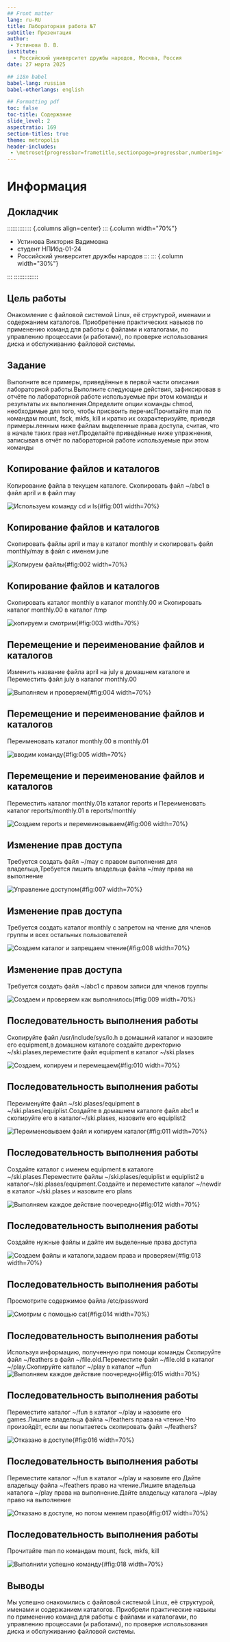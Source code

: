 ```yaml
---
## Front matter
lang: ru-RU
title: Лабораторная работа №7
subtitle: Презентация
author:
 - Устинова В. В.
institute:
  - Российский университет дружбы народов, Москва, Россия
date: 27 марта 2025

## i18n babel
babel-lang: russian
babel-otherlangs: english

## Formatting pdf
toc: false
toc-title: Содержание
slide_level: 2
aspectratio: 169
section-titles: true
theme: metropolis
header-includes:
 - \metroset{progressbar=frametitle,sectionpage=progressbar,numbering=fraction}
---
```


# Информация

## Докладчик

:::::::::::::: {.columns align=center}
::: {.column width="70%"}

 
  * Устинова Виктория Вадимовна
  * студент НПИбд-01-24
  * Российский университет дружбы народов
:::
::: {.column width="30%"}



:::
::::::::::::::

## Цель работы

Онакомление с файловой системой Linux, её структурой, именами и содержанием каталогов. Приобретение практических навыков по применению команд для работы с файлами и каталогами, по управлению процессами (и работами), по проверке использования диска и обслуживанию файловой системы.

## Задание

Выполните все примеры, приведённые в первой части описания лабораторной работы.Выполните следующие действия, зафиксировав в отчёте по лабораторной работе
используемые при этом команды и результаты их выполнения.Определите опции команды chmod, необходимые для того, чтобы присвоить перечисПрочитайте man по командам mount, fsck, mkfs, kill и кратко их охарактеризуйте,
приведя примеры.ленным ниже файлам выделенные права доступа, считая, что в начале таких прав нет.Проделайте приведённые ниже упражнения, записывая в отчёт по лабораторной
работе используемые при этом команды

## Копирование файлов и каталогов

Копирование файла в текущем каталоге. Скопировать файл ~/abc1 в файл april и в файл may

![Используем команду cd и ls](image/1.jpg){#fig:001 
width=70%}

## Копирование файлов и каталогов

Скопировать файлы april и may в каталог monthly и скопировать файл monthly/may в файл с именем june

![Копируем файлы](image/2.jpg){#fig:002 width=70%}

## Копирование файлов и каталогов

Скопировать каталог monthly в каталог
monthly.00 и Скопировать каталог monthly.00
в каталог /tmp

![копируем и смотрим](image/3.jpg){#fig:003 width=70%}

## Перемещение и переименование файлов и каталогов

Изменить название файла april на
july в домашнем каталоге и Переместить файл july в каталог monthly.00

![Выполняем и проверяем ](image/4.jpg){#fig:004 width=70%}

## Перемещение и переименование файлов и каталогов

Переименовать каталог monthly.00 в monthly.01

![вводим команду](image/5.jpg){#fig:005 width=70%}

## Перемещение и переименование файлов и каталогов

Переместить каталог monthly.01в каталог reports и Переименовать каталог reports/monthly.01 в reports/monthly

![Создаем reports и перемеиновываем](image/6.jpg){#fig:006 width=70%}

## Изменение прав доступа

Требуется создать файл ~/may с правом выполнения для владельца,Требуется лишить владельца файла ~/may права на выполнение

![Управление доступом](image/7.jpg){#fig:007 width=70%}

## Изменение прав доступа

Требуется создать каталог monthly с запретом на чтение для членов группы и всех остальных пользователей

![Создаем каталог и запрещаем чтение](image/8.jpg){#fig:008 width=70%}

## Изменение прав доступа

Требуется создать файл ~/abc1 с правом записи для членов группы

![Создаем и проверяем как выполнилось](image/9.jpg){#fig:009 width=70%}

## Последовательность выполнения работы

Скопируйте файл /usr/include/sys/io.h в домашний каталог и назовите его equipment,в домашнем каталоге создайте директорию ~/ski.plases,переместите файл equipment в каталог ~/ski.plases

![Создаем, копируем и перемещаем](image/10.jpg){#fig:010 width=70%}

## Последовательность выполнения работы

Переименуйте файл ~/ski.plases/equipment в ~/ski.plases/equiplist.Создайте в домашнем каталоге файл abc1 и скопируйте его в каталог~/ski.plases, назовите его equiplist2

![Переименовываем файл и копируем каталог](image/11.jpg){#fig:011 width=70%}

## Последовательность выполнения работы

Создайте каталог с именем equipment в каталоге ~/ski.plases.Переместите файлы ~/ski.plases/equiplist и equiplist2 в каталог~/ski.plases/equipment.Создайте и переместите каталог ~/newdir в каталог ~/ski.plases и назовите его plans

![Выполняем каждое действие поочередно](image/12.jpg){#fig:012 width=70%}

## Последовательность выполнения работы

Создайте нужные файлы и дайте им выделенные права доступа

![Создаем файлы и каталоги,задаем права и проверяем](image/13.jpg){#fig:013 width=70%}

## Последовательность выполнения работы

Просмотрите содержимое файла /etc/password

![Смотрим с помощью cat](image/14.jpg){#fig:014 width=70%}

## Последовательность выполнения работы

Используя информацию, полученную при помощи команды Скопируйте файл ~/feathers в файл ~/file.old.Переместите файл ~/file.old в каталог ~/play.Скопируйте каталог ~/play в каталог ~/fun
![Выполняем каждое действие поочередно](image/15.jpg){#fig:015 width=70%}

## Последовательность выполнения работы

Переместите каталог ~/fun в каталог ~/play и назовите его games.Лишите владельца файла ~/feathers права на чтение.Что произойдёт, если вы попытаетесь скопировать файл ~/feathers?

![Отказано в доступе](image/16.jpg){#fig:016 width=70%}

## Последовательность выполнения работы

Переместите каталог ~/fun в каталог ~/play и назовите его Дайте владельцу файла ~/feathers право на чтение.Лишите владельца каталога ~/play права на выполнение.Дайте владельцу каталога ~/play право на выполнение

![Отказано в доступе, но потом меняем право](image/17.jpg){#fig:017 width=70%}

## Последовательность выполнения работы

Прочитайте man по командам mount, fsck, mkfs, kill

![Выполнили успешно команду](image/18.jpg){#fig:018 width=70%}

## Выводы

Мы успешно онакомились с файловой системой Linux, её структурой, именами и содержанием каталогов. Приобрели практические навыкы по применению команд для работы с файлами и каталогами, по управлению процессами (и работами), по проверке использования диска и обслуживанию файловой системы.

